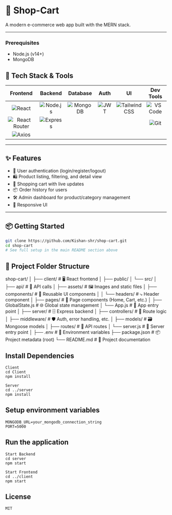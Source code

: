 # 🛒 Shop-Cart

A modern e-commerce web app built with the MERN stack.

---
### Prerequisites

- Node.js (v14+)
- MongoDB

## 🚀 Tech Stack & Tools

| Frontend | Backend | Database | Auth | UI | Dev Tools |
|:--------:|:-------:|:--------:|:----:|:--:|:---------:|
| ![React](https://img.shields.io/badge/React-20232A?logo=react&logoColor=61DAFB) | ![Node.js](https://img.shields.io/badge/Node.js-339933?logo=node.js&logoColor=fff) | ![MongoDB](https://img.shields.io/badge/MongoDB-4EA94B?logo=mongodb&logoColor=fff) | ![JWT](https://img.shields.io/badge/JWT-000?logo=jsonwebtokens) | ![Tailwind CSS](https://img.shields.io/badge/Tailwind_CSS-38B2AC?logo=tailwind-css&logoColor=fff) | ![VS Code](https://img.shields.io/badge/VS_Code-007ACC?logo=visual-studio-code&logoColor=fff) |
| ![React Router](https://img.shields.io/badge/React_Router-CA4245?logo=react-router&logoColor=fff) | ![Express](https://img.shields.io/badge/Express-000?logo=express&logoColor=fff) |  |  |  | ![Git](https://img.shields.io/badge/Git-F05032?logo=git&logoColor=fff) |
| ![Axios](https://img.shields.io/badge/Axios-5A29E4?logo=axios&logoColor=fff) |  |  |  |  |  |

---

## ✨ Features

- 🔐 User authentication (login/register/logout)
- 🛍️ Product listing, filtering, and detail view
- 🛒 Shopping cart with live updates
- 📦 Order history for users
- 🛠️ Admin dashboard for product/category management
- 📱 Responsive UI

---

## 📦 Getting Started

```sh
git clone https://github.com/Kishan-shr/shop-cart.git
cd shop-cart
# See full setup in the main README section above
```
## 📁 Project Folder Structure
shop-cart/ │ ├── client/ # 🖥️ React frontend │ ├── public/ │ └── src/ │ ├── api/ # 🔗 API calls │ ├── assets/ # 🖼️ Images and static files │ ├── components/ # 🧩 Reusable UI components │ │ └── headers/ # ⤷ Header component │ ├── pages/ # 📄 Page components (Home, Cart, etc.) │ ├── GlobalState.js # 🌐 Global state management │ └── App.js # 🚦 App entry point │ ├── server/ # 🗄️ Express backend │ ├── controllers/ # 🧠 Route logic │ ├── middleware/ # 🛡️ Auth, error handling, etc. │ ├── models/ # 🗃️ Mongoose models │ ├── routes/ # 🚏 API routes │ └── server.js # 🚀 Server entry point │ ├── .env # 🔑 Environment variables ├── package.json # 📦 Project metadata (root) └── README.md # 📘 Project documentation

## Install Dependencies
```
Client
cd Client
npm install

Server
cd ../server
npm install

```
## Setup environment variables

```Create a .env file in the server directory:
MONGODB_URL=your_mongodb_connection_string
PORT=5000
```
## Run the application
```
Start Backend
cd server
npm start

Start Frontend
cd ../client
npm start

```
## License
```
MIT
```


